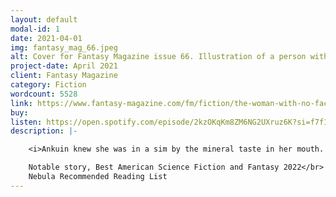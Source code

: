 ```yaml
---
layout: default
modal-id: 1
date: 2021-04-01
img: fantasy_mag_66.jpeg
alt: Cover for Fantasy Magazine issue 66. Illustration of a person with cat ears pointing at a swirling galaxy to a cat next to them.
project-date: April 2021
client: Fantasy Magazine
category: Fiction
wordcount: 5528
link: https://www.fantasy-magazine.com/fm/fiction/the-woman-with-no-face/
buy:
listen: https://open.spotify.com/episode/2kzOKqKm8ZM6NG2UXruz6K?si=f7f111a60c12433e
description: |- 

    <i>Ankuin knew she was in a sim by the mineral taste in her mouth. The other tells were more subtle...the fractal pattern of moss on the cave wall, the cyclical rhythm of the rain on wet fronds, and the lyrical birdsong piercing through the dense forest. Most people wouldn’t notice such details, because most people didn’t have a reason to doubt their senses. But Ankuin’s senses were never fully her own.</i></br></br>  

    Notable story, Best American Science Fiction and Fantasy 2022</br>
    Nebula Recommended Reading List
---
```

